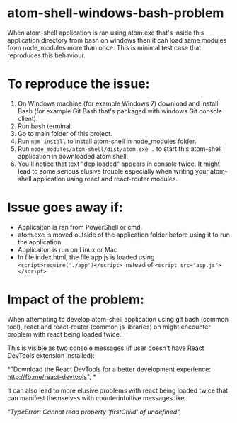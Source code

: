 # atom-shell-windows-bash-problem
When atom-shell application is ran using atom.exe that's inside this application directory from bash on windows then it can load same modules from node_modules more than once. This is minimal test case that reproduces this behaviour.



# To reproduce the issue:

1. On Windows machine (for example Windows 7) download and install Bash (for example Git Bash that's packaged with windows Git console client).
2. Run bash terminal.
3. Go to main folder of this project.
4. Run `npm install` to install atom-shell in node_modules folder.
5. Run `node_modules/atom-shell/dist/atom.exe .` to start this atom-shell application in downloaded atom shell.
6. You'll notice that text "dep loaded" appears in console twice. It might lead to some serious elusive trouble especially when writing your atom-shell application using react and react-router modules.

# Issue goes away if:

- Applicaiton is ran from PowerShell or cmd.
- atom.exe is moved outside of the application folder before using it to run the application.
- Applicaiton is run on Linux or Mac
- In file index.html, the file app.js is loaded using `<script>require('./app')</script>` instead of `<script src="app.js"></script>`


# Impact of the problem:

When attempting to develop atom-shell application using git bash (common tool), react and react-router (common js libraries) on might encounter problem with react being loaded twice.

This is visible as two console messages (if user doesn't have React DevTools extension installed):

*"Download the React DevTools for a better development experience: http://fb.me/react-devtools", *


It can also lead to more elusive problems with react being loaded twice that can manifest themselves with counterintuitive messages like:

*"TypeError: Cannot read property 'firstChild' of undefined",*
